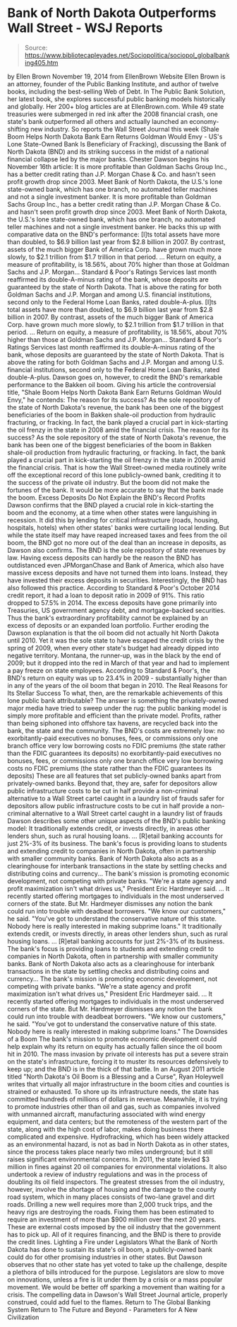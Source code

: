 # Bank of North Dakota Outperforms Wall Street - WSJ Reports

> Source: https://www.bibliotecapleyades.net/Sociopolitica/sociopol_globalbanking405.htm

by Ellen Brown
November 19, 2014 from EllenBrown Website
Ellen Brown is an attorney, founder of the Public Banking Institute, and author of twelve books, including the best-selling Web of Debt.
In The Public Bank Solution, her latest book, she explores successful public banking models historically and globally.
Her 200+ blog articles are at EllenBrown.com.
While 49 state treasuries were submerged in red ink after the 2008 financial crash, one state's bank outperformed all others and actually launched an economy-shifting new industry.
So reports the Wall Street Journal this week (Shale Boom Helps North Dakota Bank Earn Returns Goldman Would Envy - US's Lone State-Owned Bank Is Beneficiary of Fracking), discussing the Bank of North Dakota (BND) and its striking success in the midst of a national financial collapse led by the major banks.
Chester Dawson begins his November 16th article:
It is more profitable than Goldman Sachs Group Inc., has a better credit rating than J.P. Morgan Chase & Co. and hasn't seen profit growth drop since 2003. Meet Bank of North Dakota, the U.S.'s lone state-owned bank, which has one branch, no automated teller machines and not a single investment banker.
It is more profitable than Goldman Sachs Group Inc., has a better credit rating than J.P. Morgan Chase & Co. and hasn't seen profit growth drop since 2003.
Meet Bank of North Dakota, the U.S.'s lone state-owned bank, which has one branch, no automated teller machines and not a single investment banker.
He backs this up with comparative data on the BND's performance:
[I]ts total assets have more than doubled, to $6.9 billion last year from $2.8 billion in 2007. By contrast, assets of the much bigger Bank of America Corp. have grown much more slowly, to $2.1 trillion from $1.7 trillion in that period. ... Return on equity, a measure of profitability, is 18.56%, about 70% higher than those at Goldman Sachs and J.P. Morgan... Standard & Poor's Ratings Services last month reaffirmed its double-A-minus rating of the bank, whose deposits are guaranteed by the state of North Dakota. That is above the rating for both Goldman Sachs and J.P. Morgan and among U.S. financial institutions, second only to the Federal Home Loan Banks, rated double-A-plus.
[I]ts total assets have more than doubled, to $6.9 billion last year from $2.8 billion in 2007. By contrast, assets of the much bigger Bank of America Corp. have grown much more slowly, to $2.1 trillion from $1.7 trillion in that period.
... Return on equity, a measure of profitability, is 18.56%, about 70% higher than those at Goldman Sachs and J.P. Morgan...
Standard & Poor's Ratings Services last month reaffirmed its double-A-minus rating of the bank, whose deposits are guaranteed by the state of North Dakota.
That is above the rating for both Goldman Sachs and J.P. Morgan and among U.S. financial institutions, second only to the Federal Home Loan Banks, rated double-A-plus.
Dawson goes on, however, to credit the BND's remarkable performance to the Bakken oil boom.
Giving his article the controversial title, "Shale Boom Helps North Dakota Bank Earn Returns Goldman Would Envy," he contends:
The reason for its success? As the sole repository of the state of North Dakota's revenue, the bank has been one of the biggest beneficiaries of the boom in Bakken shale-oil production from hydraulic fracturing, or fracking. In fact, the bank played a crucial part in kick-starting the oil frenzy in the state in 2008 amid the financial crisis.
The reason for its success?
As the sole repository of the state of North Dakota's revenue, the bank has been one of the biggest beneficiaries of the boom in Bakken shale-oil production from hydraulic fracturing, or fracking.
In fact, the bank played a crucial part in kick-starting the oil frenzy in the state in 2008 amid the financial crisis.
That is how the Wall Street-owned media routinely write off the exceptional record of this lone publicly-owned bank, crediting it to the success of the private oil industry.
But the boom did not make the fortunes of the bank.
It would be more accurate to say that the bank made the boom.
Excess Deposits Do Not Explain the BND's Record Profits
Dawson confirms that the BND played a crucial role in kick-starting the boom and the economy, at a time when other states were languishing in recession.
It did this by lending for critical infrastructure (roads, housing, hospitals, hotels) when other states' banks were curtailing local lending.
But while the state itself may have reaped increased taxes and fees from the oil boom, the BND got no more out of the deal than an increase in deposits, as Dawson also confirms. The BND is the sole repository of state revenues by law.
Having excess deposits can hardly be the reason the BND has outdistanced even JPMorganChase and Bank of America, which also have massive excess deposits and have not turned them into loans. Instead, they have invested their excess deposits in securities.
Interestingly, the BND has also followed this practice.
According to Standard & Poor's October 2014 credit report, it had a loan to deposit ratio in 2009 of 91%.
This ratio dropped to 57.5% in 2014. The excess deposits have gone primarily into Treasuries, US government agency debt, and mortgage-backed securities. Thus the bank's extraordinary profitability cannot be explained by an excess of deposits or an expanded loan portfolio.
Further eroding the Dawson explanation is that the oil boom did not actually hit North Dakota until 2010.
Yet it was the sole state to have escaped the credit crisis by the spring of 2009, when every other state's budget had already dipped into negative territory. Montana, the runner-up, was in the black by the end of 2009; but it dropped into the red in March of that year and had to implement a pay freeze on state employees.
According to Standard & Poor's, the BND's return on equity was up to 23.4% in 2009 - substantially higher than in any of the years of the oil boom that began in 2010.
The Real Reasons for Its Stellar Success
To what, then, are the remarkable achievements of this lone public bank attributable?
The answer is something the privately-owned major media have tried to sweep under the rug:
the public banking model is simply more profitable and efficient than the private model. Profits, rather than being siphoned into offshore tax havens, are recycled back into the bank, the state and the community.
The BND's costs are extremely low:
no exorbitantly-paid executives no bonuses, fees, or commissions only one branch office very low borrowing costs no FDIC premiums (the state rather than the FDIC guarantees its deposits)
no exorbitantly-paid executives
no bonuses, fees, or commissions
only one branch office
very low borrowing costs
no FDIC premiums (the state rather than the FDIC guarantees its deposits)
These are all features that set publicly-owned banks apart from privately-owned banks.
Beyond that, they are,
safer for depositors allow public infrastructure costs to be cut in half provide a non-criminal alternative to a Wall Street cartel caught in a laundry list of frauds
safer for depositors
allow public infrastructure costs to be cut in half
provide a non-criminal alternative to a Wall Street cartel caught in a laundry list of frauds
Dawson describes some other unique aspects of the BND's public banking model:
It traditionally extends credit, or invests directly, in areas other lenders shun, such as rural housing loans. ... [R]etail banking accounts for just 2%-3% of its business. The bank's focus is providing loans to students and extending credit to companies in North Dakota, often in partnership with smaller community banks. Bank of North Dakota also acts as a clearinghouse for interbank transactions in the state by settling checks and distributing coins and currency... The bank's mission is promoting economic development, not competing with private banks. "We're a state agency and profit maximization isn't what drives us," President Eric Hardmeyer said. ... It recently started offering mortgages to individuals in the most underserved corners of the state. But Mr. Hardmeyer dismisses any notion the bank could run into trouble with deadbeat borrowers. "We know our customers," he said. "You've got to understand the conservative nature of this state. Nobody here is really interested in making subprime loans."
It traditionally extends credit, or invests directly, in areas other lenders shun, such as rural housing loans.
... [R]etail banking accounts for just 2%-3% of its business. The bank's focus is providing loans to students and extending credit to companies in North Dakota, often in partnership with smaller community banks.
Bank of North Dakota also acts as a clearinghouse for interbank transactions in the state by settling checks and distributing coins and currency...
The bank's mission is promoting economic development, not competing with private banks.
"We're a state agency and profit maximization isn't what drives us," President Eric Hardmeyer said.
... It recently started offering mortgages to individuals in the most underserved corners of the state.
But Mr. Hardmeyer dismisses any notion the bank could run into trouble with deadbeat borrowers.
"We know our customers," he said. "You've got to understand the conservative nature of this state. Nobody here is really interested in making subprime loans."
The Downsides of a Boom
The bank's mission to promote economic development could help explain why its return on equity has actually fallen since the oil boom hit in 2010.
The mass invasion by private oil interests has put a severe strain on the state's infrastructure, forcing it to muster its resources defensively to keep up; and the BND is in the thick of that battle.
In an August 2011 article titled "North Dakota's Oil Boom is a Blessing and a Curse", Ryan Holeywell writes that virtually all major infrastructure in the boom cities and counties is strained or exhausted.
To shore up its infrastructure needs, the state has committed hundreds of millions of dollars in revenue.
Meanwhile, it is trying to promote industries other than oil and gas, such as companies involved with unmanned aircraft, manufacturing associated with wind energy equipment, and data centers; but the remoteness of the western part of the state, along with the high cost of labor, makes doing business there complicated and expensive.
Hydrofracking, which has been widely attacked as an environmental hazard, is not as bad in North Dakota as in other states, since the process takes place nearly two miles underground; but it still raises significant environmental concerns.
In 2011, the state levied $3 million in fines against 20 oil companies for environmental violations. It also undertook a review of industry regulations and was in the process of doubling its oil field inspectors.
The greatest stresses from the oil industry, however, involve the shortage of housing and the damage to the county road system, which in many places consists of two-lane gravel and dirt roads. Drilling a new well requires more than 2,000 truck trips, and the heavy rigs are destroying the roads.
Fixing them has been estimated to require an investment of more than $900 million over the next 20 years. These are external costs imposed by the oil industry that the government has to pick up.
All of it requires financing, and the BND is there to provide the credit lines.
Lighting a Fire under Legislators
What the Bank of North Dakota has done to sustain its state's oil boom, a publicly-owned bank could do for other promising industries in other states.
But Dawson observes that no other state has yet voted to take up the challenge, despite a plethora of bills introduced for the purpose. Legislators are slow to move on innovations, unless a fire is lit under them by a crisis or a mass popular movement.
We would be better off sparking a movement than waiting for a crisis.
The compelling data in Dawson's Wall Street Journal article, properly construed, could add fuel to the flames.
Return to The Global Banking System
Return to The Future and Beyond - Parameters for A New Civilization
